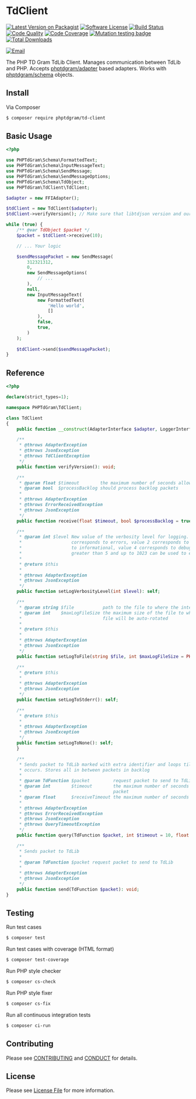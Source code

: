 # TdClient

[![Latest Version on Packagist][ico-version]][link-packagist]
[![Software License][ico-license]](LICENSE)
[![Build Status][ico-travis]][link-travis]
[![Code Quality][ico-quality]][link-scrutinizer]
[![Code Coverage][ico-coverage]][link-scrutinizer]
[![Mutation testing badge][ico-mutation]][link-mutator]
[![Total Downloads][ico-downloads]][link-downloads]

[![Email][ico-email]][link-email]

The PHP TD Gram TdLib Client. Manages communication between TdLib and PHP. Accepts [phptdgram/adapter][link-adapter] based adapters. Works with [phptdgram/schema][link-schema] objects. 


## Install

Via Composer

```bash
$ composer require phptdgram/td-client
```

## Basic Usage

```php
<?php

use PHPTdGram\Schema\FormattedText;
use PHPTdGram\Schema\InputMessageText;
use PHPTdGram\Schema\SendMessage;
use PHPTdGram\Schema\SendMessageOptions;
use PHPTdGram\Schema\TdObject;
use PHPTdGram\TdClient\TdClient;

$adapter = new FFIAdapter();

$tdClient = new TdClient($adapter);
$tdClient->verifyVersion(); // Make sure that libtdjson version and our Schema version matches

while (true) {
    /** @var TdObject $packet */
    $packet = $tdClient->receive(10);

    // ... Your logic

    $sendMessagePacket = new SendMessage(
        312321312,
        0,
        new SendMessageOptions(
            // ...
        ),
        null,
        new InputMessageText(
            new FormattedText(
                'Hello world',
                []
            ),
            false,
            true,
        )
    );
    
    $tdClient->send($sendMessagePacket);
}
```

## Reference

```php
<?php

declare(strict_types=1);

namespace PHPTdGram\TdClient;

class TdClient
{
    public function __construct(AdapterInterface $adapter, LoggerInterface $logger = null);

    /**
     * @throws AdapterException
     * @throws JsonException
     * @throws TdClientException
     */
    public function verifyVersion(): void;

    /**
     * @param float $timeout        the maximum number of seconds allowed for this function to wait for new data
     * @param bool  $processBacklog should process backlog packets
     *
     * @throws AdapterException
     * @throws ErrorReceivedException
     * @throws JsonException
     */
    public function receive(float $timeout, bool $processBacklog = true): ?TdObject;

    /**
     * @param int $level New value of the verbosity level for logging. Value 0 corresponds to fatal errors, value 1
     *                   corresponds to errors, value 2 corresponds to warnings and debug warnings, value 3 corresponds
     *                   to informational, value 4 corresponds to debug, value 5 corresponds to verbose debug, value
     *                   greater than 5 and up to 1023 can be used to enable even more logging.
     *
     * @return $this
     *
     * @throws AdapterException
     * @throws JsonException
     */
    public function setLogVerbosityLevel(int $level): self;

    /**
     * @param string $file           path to the file to where the internal TDLib log will be written
     * @param int    $maxLogFileSize the maximum size of the file to where the internal TDLib log is written before the
     *                               file will be auto-rotated
     *
     * @return $this
     *
     * @throws AdapterException
     * @throws JsonException
     */
    public function setLogToFile(string $file, int $maxLogFileSize = PHP_INT_MAX): self;

    /**
     * @return $this
     *
     * @throws AdapterException
     * @throws JsonException
     */
    public function setLogToStderr(): self;

    /**
     * @return $this
     *
     * @throws AdapterException
     * @throws JsonException
     */
    public function setLogToNone(): self;
    }

    /**
     * Sends packet to TdLib marked with extra identifier and loops till received marked response back or timeout
     * occurs. Stores all in between packets in backlog
     *
     * @param TdFunction $packet         request packet to send to TdLib
     * @param int        $timeout        the maximum number of seconds allowed for this function to wait for a response
     *                                   packet
     * @param float      $receiveTimeout the maximum number of seconds allowed for this function to wait for new data
     *
     * @throws AdapterException
     * @throws ErrorReceivedException
     * @throws JsonException
     * @throws QueryTimeoutException
     */
    public function query(TdFunction $packet, int $timeout = 10, float $receiveTimeout = 0.1): TdObject;

    /**
     * Sends packet to TdLib
     *
     * @param TdFunction $packet request packet to send to TdLib
     *
     * @throws AdapterException
     * @throws JsonException
     */
    public function send(TdFunction $packet): void;
}
```

## Testing

Run test cases

```bash
$ composer test
```

Run test cases with coverage (HTML format)

```bash
$ composer test-coverage
```

Run PHP style checker

```bash
$ composer cs-check
```

Run PHP style fixer

```bash
$ composer cs-fix
```

Run all continuous integration tests

```bash
$ composer ci-run
```

## Contributing

Please see [CONTRIBUTING](CONTRIBUTING.md) and [CONDUCT](CONDUCT.md) for details.


## License

Please see [License File](LICENSE) for more information.

[ico-version]: https://img.shields.io/packagist/v/phptdgram/td-client.svg?style=flat-square
[ico-license]: https://img.shields.io/badge/license-MIT-brightgreen.svg?style=flat-square
[ico-travis]: https://img.shields.io/travis/com/phptdgram/td-client/master.svg?style=flat-square
[ico-quality]: https://img.shields.io/scrutinizer/quality/g/phptdgram/td-client?style=flat-square
[ico-coverage]: https://img.shields.io/scrutinizer/coverage/g/phptdgram/td-client?style=flat-square
[ico-mutation]: https://img.shields.io/endpoint?style=flat-square&url=https%3A%2F%2Fbadge-api.stryker-mutator.io%2Fgithub.com%2Fphptdgram%2Ftd-client%2Fmaster
[ico-downloads]: https://img.shields.io/packagist/dt/phptdgram/td-client.svg?style=flat-square
[ico-email]: https://img.shields.io/badge/email-aurimas@niekis.lt-blue.svg?style=flat-square

[link-travis]: https://travis-ci.com/phptdgram/td-client
[link-packagist]: https://packagist.org/packages/phptdgram/td-client
[link-scrutinizer]: https://scrutinizer-ci.com/g/phptdgram/td-client
[link-mutator]: https://dashboard.stryker-mutator.io/reports/github.com/phptdgram/td-client/master
[link-downloads]: https://packagist.org/packages/phptdgram/td-client/stats
[link-adapter]: https://github.com/phptdgram/adapter
[link-schema]: https://github.com/phptdgram/schema
[link-email]: mailto:aurimas@niekis.lt
